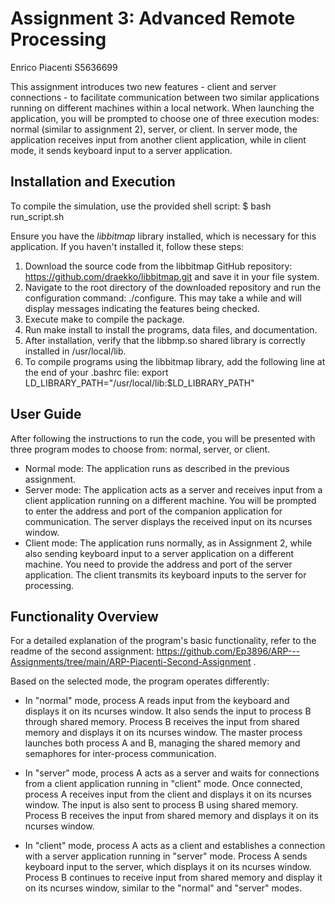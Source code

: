 # Assignment 3: Advanced Remote Processing

Enrico Piacenti S5636699

This assignment introduces two new features - client and server connections - to facilitate communication between two similar applications running on different machines within a local network. When launching the application, you will be prompted to choose one of three execution modes: normal (similar to assignment 2), server, or client. In server mode, the application receives input from another client application, while in client mode, it sends keyboard input to a server application.

## Installation and Execution

To compile the simulation, use the provided shell script:
$ bash run_script.sh

Ensure you have the *libbitmap* library installed, which is necessary for this application. If you haven't installed it, follow these steps:
1. Download the source code from the libbitmap GitHub repository: https://github.com/draekko/libbitmap.git and save it in your file system.
2. Navigate to the root directory of the downloaded repository and run the configuration command: ./configure. This may take a while and will display messages indicating the features being checked.
3. Execute make to compile the package.
4. Run make install to install the programs, data files, and documentation.
5. After installation, verify that the libbmp.so shared library is correctly installed in /usr/local/lib.
6. To compile programs using the libbitmap library, add the following line at the end of your .bashrc file:
export LD_LIBRARY_PATH="/usr/local/lib:$LD_LIBRARY_PATH"


## User Guide

After following the instructions to run the code, you will be presented with three program modes to choose from: normal, server, or client.

- Normal mode: The application runs as described in the previous assignment.
- Server mode: The application acts as a server and receives input from a client application running on a different machine. You will be prompted to enter the address and port of the companion application for communication. The server displays the received input on its ncurses window.
- Client mode: The application runs normally, as in Assignment 2, while also sending keyboard input to a server application on a different machine. You need to provide the address and port of the server application. The client transmits its keyboard inputs to the server for processing.

## Functionality Overview

For a detailed explanation of the program's basic functionality, refer to the readme of the second assignment: https://github.com/Ep3896/ARP---Assignments/tree/main/ARP-Piacenti-Second-Assignment .

Based on the selected mode, the program operates differently:

- In "normal" mode, process A reads input from the keyboard and displays it on its ncurses window. It also sends the input to process B through shared memory. Process B receives the input from shared memory and displays it on its ncurses window. The master process launches both process A and B, managing the shared memory and semaphores for inter-process communication.

- In "server" mode, process A acts as a server and waits for connections from a client application running in "client" mode. Once connected, process A receives input from the client and displays it on its ncurses window. The input is also sent to process B using shared memory. Process B receives the input from shared memory and displays it on its ncurses window.

- In "client" mode, process A acts as a client and establishes a connection with a server application running in "server" mode. Process A sends keyboard input to the server, which displays it on its ncurses window. Process B continues to receive input from shared memory and display it on its ncurses window, similar to the "normal" and "server" modes.


